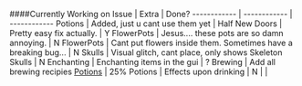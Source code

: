 ####Currently Working on
Issue | Extra | Done?
------------ | ------------ | ------------
Potions | Added, just u cant use them yet | Half
New Doors | Pretty easy fix actually. | Y
FlowerPots | Jesus.... these pots are so damn annoying. | N
FlowerPots | Cant put flowers inside them. Sometimes have a breaking bug...  | N
Skulls | Visual glitch, cant place, only shows Skeleton Skulls | N
Enchanting | Enchanting items in the gui | ?
Brewing | Add all brewing recipies [Potions](http://vignette3.wikia.nocookie.net/minecraft360/images/2/21/Brewing_recipes.jpg/revision/latest?cb=20140509174028) | 25%
Potions | Effects upon drinking | N
 |  | 
